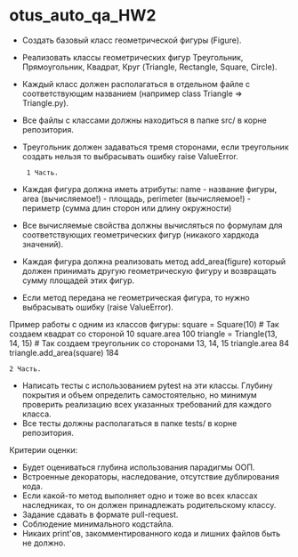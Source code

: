 # otus_auto_qa_HW2

- Создать базовый класс геометрической фигуры (Figure).
- Реализовать классы геометрических фигур Треугольник, Прямоугольник, Квадрат, Круг (Triangle, Rectangle, Square, Circle).
- Каждый класс должен располагаться в отдельном файле с соответствующим названием (например class Triangle => Triangle.py).
- Все файлы с классами должны находиться в папке src/ в корне репозитория.
- Треугольник должен задаваться тремя сторонами, если треугольник создать нельзя то выбрасывать ошибку raise ValueError.

       1 Часть.
- Каждая фигура должна иметь атрибуты:
    name - название фигуры,
    area (вычисляемое!) - площадь,
    perimeter (вычисляемое!) - периметр (сумма длин сторон или длину окружности)
- Все вычисляемые свойства должны вычисляться по формулам для соответствующих геометрических фигур (никакого хардкода значений).
- Каждая фигура должна реализовать метод add_area(figure) который должен принимать другую геометрическую фигуру и возвращать сумму площадей этих фигур.
- Если метод передана не геометрическая фигура, то нужно выбрасывать ошибку (raise ValueError).

Пример работы с одним из классов фигуры:
square = Square(10) # Так создаем квадрат со стороной 10
square.area
100
triangle = Triangle(13, 14, 15) # Так создаем треугольник со сторонами 13, 14, 15
triangle.area
84
triangle.add_area(square)
184

    2 Часть.
- Написать тесты с использованием pytest на эти классы.
    Глубину покрытия и объем определить самостоятельно, но минимум проверить реализацию всех указанных требований для каждого класса.
- Все тесты должны располагаться в папке tests/ в корне репозитория.


Критерии оценки:
- Будет оцениваться глубина использования парадигмы ООП.
- Встроенные декораторы, наследование, отсутствие дублирования кода.
- Если какой-то метод выполняет одно и тоже во всех классах наследниках, то он должен принадлежать родительскому классу.
- Задание сдавать в формате pull-request.
- Соблюдение минимального кодстайла.
- Никаих print'ов, закомментированного кода и лишних файлов быть не должно.
